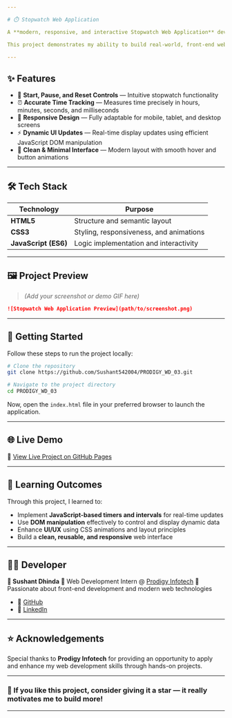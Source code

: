 ```yaml
---

# ⏱️ Stopwatch Web Application

A **modern, responsive, and interactive Stopwatch Web Application** developed as part of my **Web Development Internship at [Prodigy Infotech](https://prodigyinfotech.dev/)** (Task 3).

This project demonstrates my ability to build real-world, front-end web applications using core web technologies — **HTML, CSS, and JavaScript** — while focusing on usability, precision, and smooth user experience.

---
```


## ✨ Features

* 🎯 **Start, Pause, and Reset Controls** — Intuitive stopwatch functionality
* ⏰ **Accurate Time Tracking** — Measures time precisely in hours, minutes, seconds, and milliseconds
* 📱 **Responsive Design** — Fully adaptable for mobile, tablet, and desktop screens
* ⚡ **Dynamic UI Updates** — Real-time display updates using efficient JavaScript DOM manipulation
* 🎨 **Clean & Minimal Interface** — Modern layout with smooth hover and button animations

---

## 🛠️ Tech Stack

| Technology           | Purpose                                 |
| -------------------- | --------------------------------------- |
| **HTML5**            | Structure and semantic layout           |
| **CSS3**             | Styling, responsiveness, and animations |
| **JavaScript (ES6)** | Logic implementation and interactivity  |

---

## 🖼️ Project Preview

> *(Add your screenshot or demo GIF here)*

```md
![Stopwatch Web Application Preview](path/to/screenshot.png)
```

---

## 🚀 Getting Started

Follow these steps to run the project locally:

```bash
# Clone the repository
git clone https://github.com/Sushant542004/PRODIGY_WD_03.git

# Navigate to the project directory
cd PRODIGY_WD_03
```

Now, open the `index.html` file in your preferred browser to launch the application.

---

## 🌐 Live Demo

🔗 [View Live Project on GitHub Pages](https://sushant542004.github.io/PRODIGY_WD_03/)

---

## 🎯 Learning Outcomes

Through this project, I learned to:

* Implement **JavaScript-based timers and intervals** for real-time updates
* Use **DOM manipulation** effectively to control and display dynamic data
* Enhance **UI/UX** using CSS animations and layout principles
* Build a **clean, reusable, and responsive** web interface

---

## 🧑‍💻 Developer

**👤 Sushant Dhinda**
💼 Web Development Intern @ [Prodigy Infotech](https://prodigyinfotech.dev/)
📍 Passionate about front-end development and modern web technologies

* 🔗 [GitHub](https://github.com/Sushant542004)
* 💼 [LinkedIn](https://www.linkedin.com/in/sushant-dhinda/)

---

## ⭐ Acknowledgements

Special thanks to **Prodigy Infotech** for providing an opportunity to apply and enhance my web development skills through hands-on projects.

---

### 🌟 If you like this project, consider giving it a **star** — it really motivates me to build more!

---
